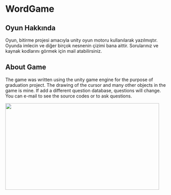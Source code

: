 # WordGame

## Oyun Hakkında
Oyun, bitirme projesi amacıyla unity oyun motoru kullanılarak yazılmıştır. Oyunda imlecin ve diğer birçok nesnenin çizimi bana aittir. Sorularınız ve kaynak kodlarını görmek için mail atabilirsiniz.

## About Game
The game was written using the unity game engine for the purpose of graduation project. The drawing of the cursor and many other objects in the game is mine. If add a different question database, questions will change. You can e-mail to see the source codes or to ask questions.

<img src="https://github.com/xBluu/WordGame/blob/master/gameGif.gif" width="480" height="270" />
